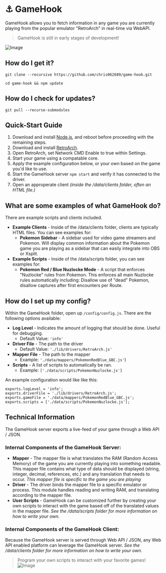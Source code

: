 # :anchor: GameHook
GameHook allows you to fetch information in any game you are currently playing from the popular emulator "RetroArch" in real-time via WebAPI.

> GameHook is still in early stages of development!

![Image](https://i.imgur.com/PP4qJEo.png)

## How do I get it?
```git clone --recursive https://github.com/chris062689/game-hook.git```

```cd game-hook && npm update```
## How do I check for updates?
```git pull --recurse-submodules```

## Quick-Start Guide
1. Download and install [Node.js](https://nodejs.org/), and reboot before proceeding with the remaining steps.
2. Download and install [RetroArch](http://www.libretro.com/index.php/retroarch-2/).
3. Open RetroArch, set Network CMD Enable to true within Settings.
4. Start your game using a compatable core.
5. Apply the example configuration below, or your own based on the game you'd like to use.
6. Start the GameHook server `npm start` and verify it has connected to the driver.
7. Open an approperate client _(inside the /data/clients folder, often an HTML file.)_

## What are some examples of what GameHook do?

There are example scripts and clients included.
- **Example Clients** - Inside of the /data/clients folder, clients are typically HTML files. You can see examples for:
    - **Pokemon Sidebar** - A sidebar used for video game streamers and Pokemon. Will display common information about the Pokemon game you are playing as a sidebar that can easily integrate into OBS or Xsplit.
- **Example Scripts** - Inside of the /data/scripts folder, you can see examples for:
    - **Pokemon Red / Blue Nuzlocke Mode** - A script that enforces "Nuzlocke" rules from Pokemon. This enforces all main Nuzlocke rules automatically including: Disallow use of "dead" Pokemon, disallow captures after first encounters per Route.


## How do I set up my config?
Within the GameHook folder, open up `/config/config.js`.
There are the following options available:
- **Log Level** - Indicates the amount of logging that should be done. Useful for debugging.
    - Default Value: `'info'`
- **Driver File** - The path to the driver
    - Default Value: `'./lib/drivers/RetroArch.js'`
- **Mapper File** - The path to the mapper
    - Example: `'./data/mappers/PokemonRedBlue_GBC.js'`)
- **Scripts** - A list of scripts to automatically be ran.
    - Example: `['./data/scripts/PokemonNuzlocke.js']`

An example configuration would like like this:
```
exports.logLevel = 'info';
exports.driverFile = './lib/drivers/RetroArch.js';
exports.gameFile = './data/mappers/PokemonRedBlue_GBC.js';
exports.scripts = ['./data/scripts/PokemonNuzlocke.js'];
```

## Technical Information
The GameHook server exports a live-feed of your game through a Web API / JSON.

### Internal Components of the GameHook Server:
- **Mapper** - The mapper file is what translates the RAM (Random Access Memory) of the game you are currently playing into something readable. This mapper file contains what type of data should be displayed (string, integer, decimal, references, etc.) and any translation that needs to occur. _This mapper file is specific to the game you are playing_
- **Driver** - The driver binds the mapper file to a specific emulator or process. This module handles reading and writing RAM, and translating according to the mapper file.
- **User Scripts** - GameHook can be customized further by creating your own scripts to interact with the game based off of the translated values in the mapper file. _See the /data/scripts folder for more information on how to write your own._

### Internal Components of the GameHook Client:
Because the GameHook server is served through Web API / JSON, any Web API enabled platform can leverage the GameHook server.
_See the /data/clients folder for more information on how to write your own._


> Program your own scripts to interact with your favorite games!
![Image](https://i.imgur.com/HC6z4Yz.png)

